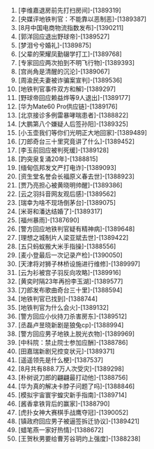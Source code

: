 
1. [李维嘉退房前先打扫房间]-[1389319]
1. [央媒评地铁判官：不能靠以恶制恶]-[1389387]
1. [8月中国电商物流指数发布]-[1390211]
1. [郭洋回应退出野球帝]-[1389527]
1. [梦泪兮兮婚礼]-[1389875]
1. [父辈的荣耀凤勤辍学打工]-[1389768]
1. [专家回应两次拍到不明飞行物]-[1389393]
1. [宫尚角是清醒的沉沦]-[1389067]
1. [周渝民夫妻被诈骗案宣判]-[1389536]
1. [地铁判官事件双方和解]-[1389297]
1. [野球帝回应赖益烨等9人退出]-[1389177]
1. [华为Mate60 Pro供应链]-[1389176]
1. [北京接诊多例雷暴哮喘患者]-[1388822]
1. [大鹏第八个嫌疑人后签孙阳]-[1389325]
1. [小玉壶我们等你们光明正大地回家]-[1389489]
1. [刀郎奇台三十里究竟讲了什么]-[1389452]
1. [李玉前回应被判死缓]-[1389128]
1. [趵突泉复涌20年]-[1388815]
1. [缅甸佤邦发文严打电诈]-[1389093]
1. [资生堂名誉会长福原义春去世]-[1388923]
1. [贾乃亮担心被黄晓明帅醒]-[1389386]
1. [云之羽抖音网友观后感]-[1389562]
1. [瑞幸为啥不现场倒茅台]-[1389075]
1. [米哥和潘达结婚了]-[1389317]
1. [福州暴雨]-[1387690]
1. [警方回应地铁判官疑有精神病]-[1389648]
1. [理想之城制片人梁亚斌去世]-[1389422]
1. [五只蚂蚁搬大米手指操]-[1388556]
1. [麦小登最后一次记录产检]-[1390050]
1. [天津将对狮子林桥设施进行维修]-[1389997]
1. [云为衫被宫子羽反向攻略]-[1389916]
1. [黄奕时隔23年再扮李玉湖]-[1389577]
1. [刀郎发布歌曲奇台三十里]-[1388594]
1. [地铁判官已找到]-[1388744]
1. [地铁判官为什么会火]-[1389132]
1. [警方回应小伙持刀杀害房东]-[1389512]
1. [丞磊卢昱晓新剧是狼兔cp]-[1388994]
1. [警方回应男子地铁上脱光衣物]-[1389969]
1. [中科院：禁止院士参加应酬]-[1388786]
1. [田嘉瑞新剧兄控变状元]-[1389371]
1. [遥遥领先是什么梗]-[1387537]
1. [8月共有888.7万人次受灾]-[1389298]
1. [朴树说刀郎的翩翩最打动他]-[1388756]
1. [华为真的解决卡脖子问题了吗]-[1388846]
1. [模拟宇宙寰宇蝗灾新手指南]-[1389714]
1. [酱香拿铁背后的赢家]-[1388790]
1. [虎扑女神大赛棋手战鹰夺冠]-[1390052]
1. [镇政府回应男子被逼签拆迁协议]-[1389421]
1. [蜡笔燕一家好热情]-[1388672]
1. [王贺秋男要给曹芳谷玥灼上强度]-[1388238]